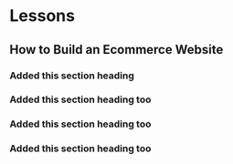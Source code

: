 # Lessons

## How to Build an Ecommerce Website

### Added this section heading

### Added this section heading too

### Added this section heading too

### Added this section heading too

